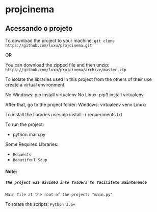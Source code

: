 # projcinema

## Acessando o projeto

To download the project to your machine:
`git clone https://github.com/luxu/projcinema.git`

OR

You can download the zipped file and then unzip:
`https://github.com/luxu/projcinema/archive/master.zip`

To isolate the libraries used in this project from the others of their use create a virtual environment.

No Windows: pip install virtualenv
No Linux: pip3 install virtualenv

After that, go to the project folder:
Windows: virtualenv venv
Linux:

To install the libraries use: pip install -r requeriments.txt

To run the project:
- python main.py

Some Required Libraries:
* `Requests`
* `Beautifoul Soup`

#### Note:
##### `The project was divided into folders to facilitate maintenance`

```
Main file at the root of the project: "main.py"
```


To rotate the scripts: `Python 3.6+`
